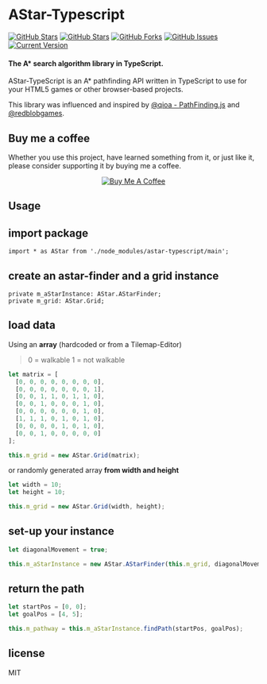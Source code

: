 AStar-Typescript
==============
[![GitHub Stars](https://img.shields.io/david/digitsensitive/astar-typescript.svg)](https://david-dm.org/digitsensitive/astar-typescript)
[![GitHub Stars](https://img.shields.io/github/stars/digitsensitive/astar-typescript.svg)](https://github.com/digitsensitive/astar-typescript/stargazers) [![GitHub Forks](https://img.shields.io/github/forks/digitsensitive/astar-typescript.svg)](https://github.com/digitsensitive/astar-typescript/network/members) [![GitHub Issues](https://img.shields.io/github/issues/digitsensitive/astar-typescript.svg)](https://github.com/digitsensitive/astar-typescript/issues) [![Current Version](https://img.shields.io/badge/version-1.0.0-green.svg)](https://github.com/digitsensitive/astar-typescript)

#### The A* search algorithm library in TypeScript. ####

AStar-TypeScript is an A* pathfinding API written in TypeScript to use for your HTML5 games or other browser-based projects.

This library was influenced and inspired by [@qioa - PathFinding.js](https://github.com/qiao/PathFinding.js) and [@redblobgames](https://www.redblobgames.com/pathfinding/a-star/introduction.html).

Buy me a coffee
---------------

Whether you use this project, have learned something from it, or just like it, please consider supporting it by buying me a coffee.

<div align="center">
<a href="https://www.buymeacoffee.com/JZDVjsT26" target="blank">
<img src="https://www.buymeacoffee.com/assets/img/custom_images/black_img.png" alt="Buy Me A Coffee" style="height: auto !important; width: auto !important;"></a>
</div>

Usage
-----

## import package

```
import * as AStar from './node_modules/astar-typescript/main';
```
## create an astar-finder and a grid instance

```
private m_aStarInstance: AStar.AStarFinder;
private m_grid: AStar.Grid;
```
## load data

Using an **array** (hardcoded or from a Tilemap-Editor)
> 0 = walkable
> 1 = not walkable

``` ts
let matrix = [
  [0, 0, 0, 0, 0, 0, 0, 0],
  [0, 0, 0, 0, 0, 0, 0, 1],
  [0, 0, 1, 1, 0, 1, 1, 0],
  [0, 0, 1, 0, 0, 0, 1, 0],
  [0, 0, 0, 0, 0, 0, 1, 0],
  [1, 1, 1, 0, 1, 0, 1, 0],
  [0, 0, 0, 0, 1, 0, 1, 0],
  [0, 0, 1, 0, 0, 0, 0, 0]
];

this.m_grid = new AStar.Grid(matrix);
```

or randomly generated array **from width and height**

``` ts
let width = 10;
let height = 10;

this.m_grid = new AStar.Grid(width, height);
```
## set-up your instance

``` ts
let diagonalMovement = true;

this.m_aStarInstance = new AStar.AStarFinder(this.m_grid, diagonalMovement);
```
## return the path

``` ts
let startPos = [0, 0];
let goalPos = [4, 5];

this.m_pathway = this.m_aStarInstance.findPath(startPos, goalPos);

```

license
---------------

MIT
